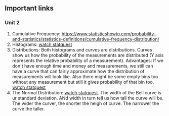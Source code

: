 ## Important links

### Unit 2

1. Cumulative Frequency: https://www.statisticshowto.com/probability-and-statistics/statistics-definitions/cumulative-frequency-distribution/
2. Histograms: [watch statquest](https://youtu.be/qBigTkBLU6g)
3. Distributions: Both histograms and curves are distributions. Curves show us how the probability of the measurements are distributed (Y axis represents the relative probability of a measurement). Advantages: If we don't have enough time and money and measurements, we still can have a curve that can fairly approximate how the distribution of measurements will look like. Also there might be some empty bins too without any measurement but still it gives probability of that bin too. [watch statquest](https://www.youtube.com/watch?v=oI3hZJqXJuc)
4.   The Normal Distribution: [watch statquest](https://www.youtube.com/watch?v=rzFX5NWojp0). The width of the Bell curve is ur standard deviation. ANd width in turn tell us how tall the curve will be. The wider the curver, the shorter the heigh of curve. The narrower the curve the taller.
